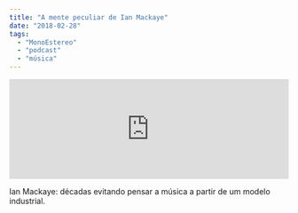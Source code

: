 ```yaml
---
title: "A mente peculiar de Ian Mackaye"
date: "2018-02-28"
tags: 
  - "MonoEstereo"
  - "podcast"
  - "música"
---
```


<iframe style="width: 100%; height: 180px;" src="https://anchor.fm/monoestereo/embed/episodes/A-mente-peculiar-de-Ian-Mackaye-e149up" width="100%" height="180px" frameborder="0" scrolling="no"></iframe>

Ian Mackaye: décadas evitando pensar a música a partir de um modelo industrial.
